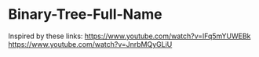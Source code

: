 # Binary-Tree-Full-Name

Inspired by these links:
		https://www.youtube.com/watch?v=lFq5mYUWEBk
		https://www.youtube.com/watch?v=JnrbMQyGLiU

